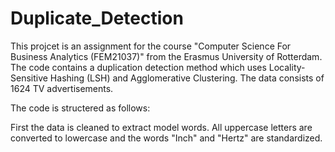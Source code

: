 # Duplicate_Detection

This projcet is an assignment for the course "Computer Science For Business Analytics (FEM21037)" from the Erasmus University of Rotterdam. The code contains a duplication detection method which uses Locality-Sensitive Hashing (LSH) and Agglomerative Clustering. The data consists of 1624 TV advertisements. 

The code is structered as follows:

First the data is cleaned to extract model words. All uppercase letters are converted to lowercase and the words "Inch" and "Hertz" are standardized. 

